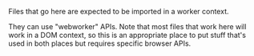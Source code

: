 Files that go here are expected to be imported in a worker context.

They can use "webworker" APIs. Note that most files that work here will work in a DOM context, so this is an appropriate place to put stuff that's used in both places but requires specific browser APIs.
